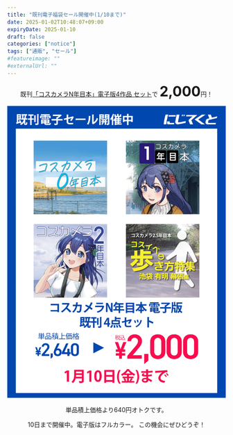 ```yaml
---
title: "既刊電子福袋セール開催中(1/10まで)"
date: 2025-01-02T10:48:07+09:00
expiryDate: 2025-01-10
draft: false
categories: ["notice"]
tags: ["通販", "セール"]
#featureimage: ""
#externalUrl: ""
---
```

<div style="text-align: center;">
既刊<a href="https://www.melonbooks.co.jp/detail/detail.php?product_id=2738869" target="_blank">「コスカメラN年目本」電子版4作品 セット</a>で <span style="font-size: xx-large; font-weight: bold;">2,000</span>円！

<a href="https://www.melonbooks.co.jp/detail/detail.php?product_id=2738869" target="_blank"><img src="detail.webp" alt="2501セール"></a>

単品積上価格より640円オトクです。

10日まで開催中。電子版はフルカラー。
この機会にぜひどうぞ！
</div>
